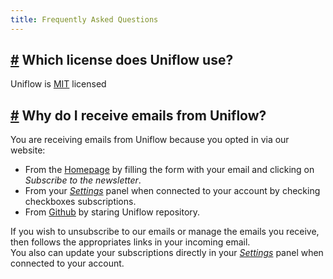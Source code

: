 ```yaml
---
title: Frequently Asked Questions
---
```


## [#](https://uniflow.io/docs/faq#which-license-does-uniflow-use) Which license does Uniflow use?

Uniflow is [MIT](https://choosealicense.com/licenses/mit) licensed

## [#](https://uniflow.io/docs/faq#why-do-i-receive-emails-from-uniflow) Why do I receive emails from Uniflow?

You are receiving emails from Uniflow because you opted in via our website:
- From the [Homepage](https://uniflow.io) by filling the form with your email and clicking on *Subscribe to the newsletter*.
- From your *[Settings](https://uniflow.io/settings)* panel when connected to your account by checking checkboxes subscriptions.
- From [Github](https://github.com/uniflow-io/uniflow) by staring Uniflow repository.

If you wish to unsubscribe to our emails or manage the emails you receive, then follows the appropriates links in your incoming email.  
You also can update your subscriptions directly in your *[Settings](https://uniflow.io/settings)* panel when connected to your account.
